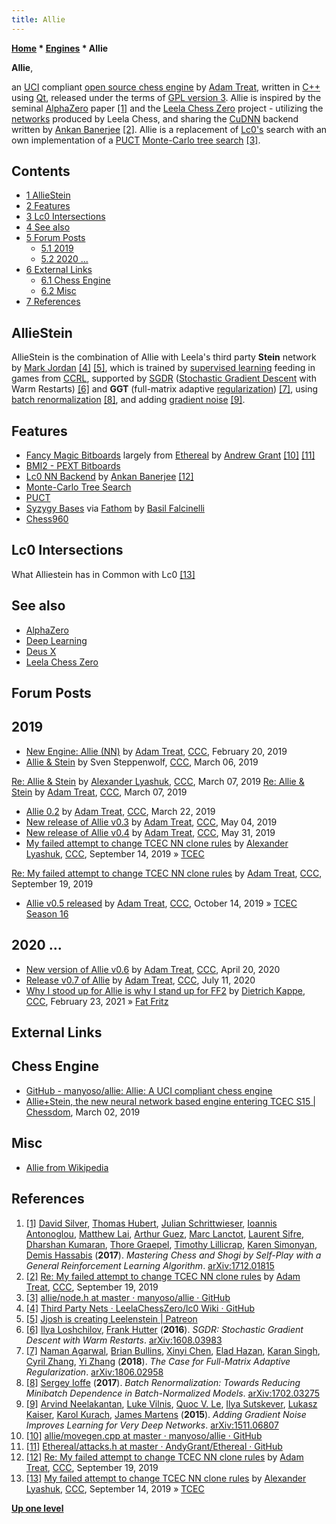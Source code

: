 ```yaml
---
title: Allie
---
```

**[Home](Home "Home") * [Engines](Engines "Engines") * Allie**

**Allie**,

an [UCI](UCI "UCI") compliant [open source chess engine](Category:Open_Source "Category:Open Source") by [Adam Treat](Adam_Treat "Adam Treat"), written in [C++](Cpp "Cpp") using [Qt](<https://en.wikipedia.org/wiki/Qt_(software)>), released under the terms of [GPL version 3](Free_Software_Foundation#GPL "Free Software Foundation").
Allie is inspired by the seminal [AlphaZero](AlphaZero "AlphaZero") paper <a id="cite-note-1" href="#cite-ref-1">[1]</a> and the [Leela Chess Zero](Leela_Chess_Zero "Leela Chess Zero") project - utilizing the [networks](Neural_Networks "Neural Networks") produced by Leela Chess, and sharing the [CuDNN](https://en.wikipedia.org/wiki/CuDNN) backend written by [Ankan Banerjee](Ankan_Banerjee "Ankan Banerjee") <a id="cite-note-2" href="#cite-ref-2">[2]</a>. Allie is a replacement of [Lc0's](Leela_Chess_Zero#Lc0 "Leela Chess Zero") search with an own implementation of a [PUCT](UCT#PUCT "UCT") [Monte-Carlo tree search](Monte-Carlo_Tree_Search "Monte-Carlo Tree Search") <a id="cite-note-3" href="#cite-ref-3">[3]</a>.

## Contents

- [1 AllieStein](#alliestein)
- [2 Features](#features)
- [3 Lc0 Intersections](#lc0-intersections)
- [4 See also](#see-also)
- [5 Forum Posts](#forum-posts)
  - [5.1 2019](#2019)
  - [5.2 2020 ...](#2020-...)
- [6 External Links](#external-links)
  - [6.1 Chess Engine](#chess-engine)
  - [6.2 Misc](#misc)
- [7 References](#references)

## AllieStein

AllieStein is the combination of Allie with Leela's third party **Stein** network by [Mark Jordan](index.php?title=Mark_Jordan&action=edit&redlink=1 "Mark Jordan (page does not exist)") <a id="cite-note-4" href="#cite-ref-4">[4]</a> <a id="cite-note-5" href="#cite-ref-5">[5]</a>, which is trained by [supervised learning](Supervised_Learning "Supervised Learning") feeding in games from [CCRL](CCRL "CCRL"),
supported by [SGDR](Ilya_Loshchilov#SGDR "Ilya Loshchilov") ([Stochastic Gradient Descent](https://en.wikipedia.org/wiki/Stochastic_gradient_descent) with Warm Restarts) <a id="cite-note-6" href="#cite-ref-6">[6]</a>
and **GGT** (full-matrix adaptive [regularization](<https://en.wikipedia.org/wiki/Regularization_(mathematics)>)) <a id="cite-note-7" href="#cite-ref-7">[7]</a>,
using [batch renormalization](https://en.wikipedia.org/wiki/Batch_normalization) <a id="cite-note-8" href="#cite-ref-8">[8]</a>,
and adding [gradient noise](https://en.wikipedia.org/wiki/Gradient_noise) <a id="cite-note-9" href="#cite-ref-9">[9]</a>.

## Features

- [Fancy Magic Bitboards](Magic_Bitboards#Fancy "Magic Bitboards") largely from [Ethereal](Ethereal "Ethereal") by [Andrew Grant](Andrew_Grant "Andrew Grant") <a id="cite-note-10" href="#cite-ref-10">[10]</a> <a id="cite-note-11" href="#cite-ref-11">[11]</a>
- [BMI2 - PEXT Bitboards](BMI2#PEXTBitboards "BMI2")
- [Lc0 NN Backend](Leela_Chess_Zero#Lc0 "Leela Chess Zero") by [Ankan Banerjee](Ankan_Banerjee "Ankan Banerjee") <a id="cite-note-12" href="#cite-ref-12">[12]</a>
- [Monte-Carlo Tree Search](Monte-Carlo_Tree_Search "Monte-Carlo Tree Search")
- [PUCT](UCT#PUCT "UCT")
- [Syzygy Bases](Syzygy_Bases "Syzygy Bases") via [Fathom](Syzygy_Bases#Fathom "Syzygy Bases") by [Basil Falcinelli](Basil_Falcinelli "Basil Falcinelli")
- [Chess960](Chess960 "Chess960")

## Lc0 Intersections

[](File:Lc0diagram.png)
[](File:Alliestein.png)
What Alliestein has in Common with Lc0 <a id="cite-note-13" href="#cite-ref-13">[13]</a>

## See also

- [AlphaZero](AlphaZero "AlphaZero")
- [Deep Learning](Deep_Learning "Deep Learning")
- [Deus X](Deus_X "Deus X")
- [Leela Chess Zero](Leela_Chess_Zero "Leela Chess Zero")

## Forum Posts

## 2019

- [New Engine: Allie (NN)](http://www.talkchess.com/forum3/viewtopic.php?t=69972) by [Adam Treat](Adam_Treat "Adam Treat"), [CCC](CCC "CCC"), February 20, 2019
- [Allie & Stein](http://www.talkchess.com/forum3/viewtopic.php?t=70116) by Sven Steppenwolf, [CCC](CCC "CCC"), March 06, 2019

[Re: Allie & Stein](http://www.talkchess.com/forum3/viewtopic.php?t=70116&start=8) by [Alexander Lyashuk](Alexander_Lyashuk "Alexander Lyashuk"), [CCC](CCC "CCC"), March 07, 2019
[Re: Allie & Stein](http://www.talkchess.com/forum3/viewtopic.php?t=70116&start=10) by [Adam Treat](Adam_Treat "Adam Treat"), [CCC](CCC "CCC"), March 07, 2019

- [Allie 0.2](http://www.talkchess.com/forum3/viewtopic.php?t=70282) by [Adam Treat](Adam_Treat "Adam Treat"), [CCC](CCC "CCC"), March 22, 2019
- [New release of Allie v0.3](http://www.talkchess.com/forum3/viewtopic.php?t=70662) by [Adam Treat](Adam_Treat "Adam Treat"), [CCC](CCC "CCC"), May 04, 2019
- [New release of Allie v0.4](http://www.talkchess.com/forum3/viewtopic.php?t=70874) by [Adam Treat](Adam_Treat "Adam Treat"), [CCC](CCC "CCC"), May 31, 2019
- [My failed attempt to change TCEC NN clone rules](http://www.talkchess.com/forum3/viewtopic.php?f=2&t=71822) by [Alexander Lyashuk](Alexander_Lyashuk "Alexander Lyashuk"), [CCC](CCC "CCC"), September 14, 2019 » [TCEC](TCEC "TCEC")

[Re: My failed attempt to change TCEC NN clone rules](http://www.talkchess.com/forum3/viewtopic.php?f=2&t=71822&start=48) by [Adam Treat](Adam_Treat "Adam Treat"), [CCC](CCC "CCC"), September 19, 2019

- [Allie v0.5 released](http://www.talkchess.com/forum3/viewtopic.php?f=2&t=72085) by [Adam Treat](Adam_Treat "Adam Treat"), [CCC](CCC "CCC"), October 14, 2019 » [TCEC Season 16](TCEC_Season_16 "TCEC Season 16")

## 2020 ...

- [New version of Allie v0.6](http://www.talkchess.com/forum3/viewtopic.php?f=2&t=73712) by [Adam Treat](Adam_Treat "Adam Treat"), [CCC](CCC "CCC"), April 20, 2020
- [Release v0.7 of Allie](http://www.talkchess.com/forum3/viewtopic.php?f=2&t=74449) by [Adam Treat](Adam_Treat "Adam Treat"), [CCC](CCC "CCC"), July 11, 2020
- [Why I stood up for Allie is why I stand up for FF2](http://www.talkchess.com/forum3/viewtopic.php?f=2&t=76686) by [Dietrich Kappe](Dietrich_Kappe "Dietrich Kappe"), [CCC](CCC "CCC"), February 23, 2021 » [Fat Fritz](Fat_Fritz "Fat Fritz")

## External Links

## Chess Engine

- [GitHub - manyoso/allie: Allie: A UCI compliant chess engine](https://github.com/manyoso/allie)
- [Allie+Stein, the new neural network based engine entering TCEC S15 | Chessdom](http://www.chessdom.com/alliestein-the-new-neural-network-entering-tcec-s15/), March 02, 2019

## Misc

- [Allie from Wikipedia](https://en.wikipedia.org/wiki/Allie)

## References

1. <a id="cite-ref-1" href="#cite-note-1">[1]</a> [David Silver](David_Silver "David Silver"), [Thomas Hubert](Thomas_Hubert "Thomas Hubert"), [Julian Schrittwieser](Julian_Schrittwieser "Julian Schrittwieser"), [Ioannis Antonoglou](Ioannis_Antonoglou "Ioannis Antonoglou"), [Matthew Lai](Matthew_Lai "Matthew Lai"), [Arthur Guez](Arthur_Guez "Arthur Guez"), [Marc Lanctot](Marc_Lanctot "Marc Lanctot"), [Laurent Sifre](Laurent_Sifre "Laurent Sifre"), [Dharshan Kumaran](Dharshan_Kumaran "Dharshan Kumaran"), [Thore Graepel](Thore_Graepel "Thore Graepel"), [Timothy Lillicrap](Timothy_Lillicrap "Timothy Lillicrap"), [Karen Simonyan](Karen_Simonyan "Karen Simonyan"), [Demis Hassabis](Demis_Hassabis "Demis Hassabis") (**2017**). *Mastering Chess and Shogi by Self-Play with a General Reinforcement Learning Algorithm*. [arXiv:1712.01815](https://arxiv.org/abs/1712.01815)
1. <a id="cite-ref-2" href="#cite-note-2">[2]</a> [Re: My failed attempt to change TCEC NN clone rules](http://www.talkchess.com/forum3/viewtopic.php?f=2&t=71822&start=48) by [Adam Treat](Adam_Treat "Adam Treat"), [CCC](CCC "CCC"), September 19, 2019
1. <a id="cite-ref-3" href="#cite-note-3">[3]</a> [allie/node.h at master · manyoso/allie · GitHub](https://github.com/manyoso/allie/blob/master/lib/node.h)
1. <a id="cite-ref-4" href="#cite-note-4">[4]</a> [Third Party Nets · LeelaChessZero/lc0 Wiki · GitHub](https://github.com/LeelaChessZero/lc0/wiki/Third-Party-Nets)
1. <a id="cite-ref-5" href="#cite-note-5">[5]</a> [Jjosh is creating Leelenstein | Patreon](https://www.patreon.com/jjosh)
1. <a id="cite-ref-6" href="#cite-note-6">[6]</a> [Ilya Loshchilov](Ilya_Loshchilov "Ilya Loshchilov"), [Frank Hutter](Frank_Hutter "Frank Hutter") (**2016**). *SGDR: Stochastic Gradient Descent with Warm Restarts*. [arXiv:1608.03983](https://arxiv.org/abs/1608.03983)
1. <a id="cite-ref-7" href="#cite-note-7">[7]</a> [Naman Agarwal](index.php?title=Naman_Agarwal&action=edit&redlink=1 "Naman Agarwal (page does not exist)"), [Brian Bullins](index.php?title=Brian_Bullins&action=edit&redlink=1 "Brian Bullins (page does not exist)"), [Xinyi Chen](index.php?title=Xinyi_Chen&action=edit&redlink=1 "Xinyi Chen (page does not exist)"), [Elad Hazan](index.php?title=Elad_Hazan&action=edit&redlink=1 "Elad Hazan (page does not exist)"), [Karan Singh](index.php?title=Karan_Singh&action=edit&redlink=1 "Karan Singh (page does not exist)"), [Cyril Zhang](index.php?title=Cyril_Zhang&action=edit&redlink=1 "Cyril Zhang (page does not exist)"), [Yi Zhang](index.php?title=Yi_Zhang&action=edit&redlink=1 "Yi Zhang (page does not exist)") (**2018**). *The Case for Full-Matrix Adaptive Regularization*. [arXiv:1806.02958](https://arxiv.org/abs/1806.02958)
1. <a id="cite-ref-8" href="#cite-note-8">[8]</a> [Sergey Ioffe](Mathematician#SIoffe "Mathematician") (**2017**). *Batch Renormalization: Towards Reducing Minibatch Dependence in Batch-Normalized Models*. [arXiv:1702.03275](https://arxiv.org/abs/1702.03275)
1. <a id="cite-ref-9" href="#cite-note-9">[9]</a> [Arvind Neelakantan](index.php?title=Arvind_Neelakantan&action=edit&redlink=1 "Arvind Neelakantan (page does not exist)"), [Luke Vilnis](index.php?title=Luke_Vilnis&action=edit&redlink=1 "Luke Vilnis (page does not exist)"), [Quoc V. Le](index.php?title=Quoc_V._Le&action=edit&redlink=1 "Quoc V. Le (page does not exist)"), [Ilya Sutskever](Ilya_Sutskever "Ilya Sutskever"), [Lukasz Kaiser](index.php?title=Lukasz_Kaiser&action=edit&redlink=1 "Lukasz Kaiser (page does not exist)"), [Karol Kurach](index.php?title=Karol_Kurach&action=edit&redlink=1 "Karol Kurach (page does not exist)"), [James Martens](index.php?title=James_Martens&action=edit&redlink=1 "James Martens (page does not exist)") (**2015**). *Adding Gradient Noise Improves Learning for Very Deep Networks*. [arXiv:1511.06807](https://arxiv.org/abs/1511.06807)
1. <a id="cite-ref-10" href="#cite-note-10">[10]</a> [allie/movegen.cpp at master · manyoso/allie · GitHub](https://github.com/manyoso/allie/blob/master/lib/movegen.cpp)
1. <a id="cite-ref-11" href="#cite-note-11">[11]</a> [Ethereal/attacks.h at master · AndyGrant/Ethereal · GitHub](https://github.com/AndyGrant/Ethereal/blob/master/src/attacks.h)
1. <a id="cite-ref-12" href="#cite-note-12">[12]</a> [Re: My failed attempt to change TCEC NN clone rules](http://www.talkchess.com/forum3/viewtopic.php?f=2&t=71822&start=48) by [Adam Treat](Adam_Treat "Adam Treat"), [CCC](CCC "CCC"), September 19, 2019
1. <a id="cite-ref-13" href="#cite-note-13">[13]</a> [My failed attempt to change TCEC NN clone rules](http://www.talkchess.com/forum3/viewtopic.php?f=2&t=71822) by [Alexander Lyashuk](Alexander_Lyashuk "Alexander Lyashuk"), [CCC](CCC "CCC"), September 14, 2019 » [TCEC](TCEC "TCEC")

**[Up one level](Engines "Engines")**

